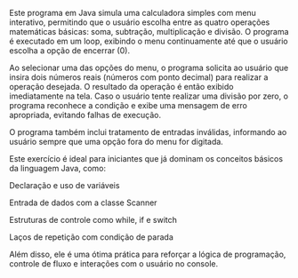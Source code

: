 Este programa em Java simula uma calculadora simples com menu interativo, permitindo que o usuário escolha entre as quatro operações matemáticas básicas: soma, subtração, multiplicação e divisão. O programa é executado em um loop, exibindo o menu continuamente até que o usuário escolha a opção de encerrar (0).

Ao selecionar uma das opções do menu, o programa solicita ao usuário que insira dois números reais (números com ponto decimal) para realizar a operação desejada. O resultado da operação é então exibido imediatamente na tela. Caso o usuário tente realizar uma divisão por zero, o programa reconhece a condição e exibe uma mensagem de erro apropriada, evitando falhas de execução.

O programa também inclui tratamento de entradas inválidas, informando ao usuário sempre que uma opção fora do menu for digitada.

Este exercício é ideal para iniciantes que já dominam os conceitos básicos da linguagem Java, como:

Declaração e uso de variáveis

Entrada de dados com a classe Scanner

Estruturas de controle como while, if e switch

Laços de repetição com condição de parada

Além disso, ele é uma ótima prática para reforçar a lógica de programação, controle de fluxo e interações com o usuário no console.
